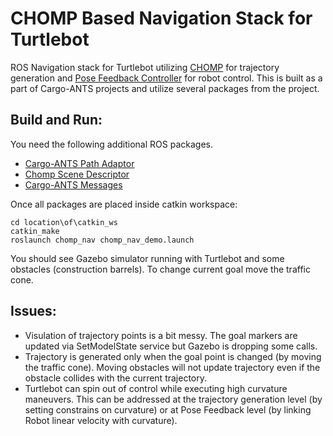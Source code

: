 # CHOMP Based Navigation Stack for Turtlebot
ROS Navigation stack for Turtlebot utilizing [CHOMP][] for trajectory generation and [Pose Feedback Controller][] for robot control. This is built as a part of Cargo-ANTS projects and utilize several packages from the project.

## Build and Run:
You need the following additional ROS packages.
- [Cargo-ANTS Path Adaptor][]
- [Chomp Scene Descriptor][]
- [Cargo-ANTS Messages][]

Once all packages are placed inside catkin workspace:
```
cd location\of\catkin_ws
catkin_make
roslaunch chomp_nav chomp_nav_demo.launch
```
You should see Gazebo simulator running with Turtlebot and some obstacles (construction barrels). To change current goal move the traffic cone.
## Issues:
- Visulation of trajectory points is a bit messy. The goal markers are updated via SetModelState service but Gazebo is dropping some calls.
- Trajectory is generated only when the goal point is changed (by moving the traffic cone). Moving obstacles will not update trajectory even if the obstacle collides with the current trajectory.
- Turtlebot can spin out of control while executing high curvature maneuvers. This can be addressed at the trajectory generation level (by setting constrains on curvature) or at Pose Feedback level (by linking Robot linear velocity with curvature).



[CHOMP]: http://www.nathanratliff.com/research/chomp
[Cargo-ANTS Path Adaptor]: https://github.com/j3sq/ROS-CHOMP
[Cargo-ANTS Messages]: https://github.com/jenniferdavid/cargo-ants-ros
[CHOMP Scene Descriptor]: http
[Pose Feedback Controller]: https://mitpress.mit.edu/books/introduction-autonomous-mobile-robots
